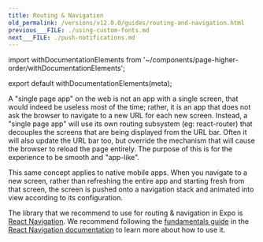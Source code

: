```yaml
---
title: Routing & Navigation
old_permalink: /versions/v12.0.0/guides/routing-and-navigation.html
previous___FILE: ./using-custom-fonts.md
next___FILE: ./push-notifications.md
---
```


import withDocumentationElements from '~/components/page-higher-order/withDocumentationElements';

export default withDocumentationElements(meta);

A "single page app" on the web is not an app with a single screen, that would indeed be useless most of the time; rather, it is an app that does not ask the browser to navigate to a new URL for each new screen. Instead, a "single page app" will use its own routing subsystem (eg: react-router) that decouples the screens that are being displayed from the URL bar. Often it will also update the URL bar too, but override the mechanism that will cause the browser to reload the page entirely. The purpose of this is for the experience to be smooth and "app-like".

This same concept applies to native mobile apps. When you navigate to a new screen, rather than refreshing the entire app and starting fresh from that screen, the screen is pushed onto a navigation stack and animated into view according to its configuration.

The library that we recommend to use for routing & navigation in Expo is [React Navigation](https://github.com/react-community/react-navigation). We recommend following the [fundamentals guide](https://reactnavigation.org/docs/en/getting-started.html) in the [React Navigation documentation](https://reactnavigation.org/) to learn more about how to use it.